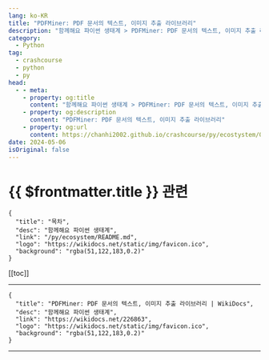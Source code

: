 ```yaml
---
lang: ko-KR
title: "PDFMiner: PDF 문서의 텍스트, 이미지 추출 라이브러리"
description: "함께해요 파이썬 생태계 > PDFMiner: PDF 문서의 텍스트, 이미지 추출 라이브러리"
category:
  - Python
tag: 
  - crashcourse
  - python
  - py
head:
  - - meta:
    - property: og:title
      content: "함께해요 파이썬 생태계 > PDFMiner: PDF 문서의 텍스트, 이미지 추출 라이브러리"
    - property: og:description
      content: "PDFMiner: PDF 문서의 텍스트, 이미지 추출 라이브러리"
    - property: og:url
      content: https://chanhi2002.github.io/crashcourse/py/ecostystem/08/pdf-miner.html
date: 2024-05-06
isOriginal: false
---
```


# {{ $frontmatter.title }} 관련

```component VPCard
{
  "title": "목차",
  "desc": "함께해요 파이썬 생태계",
  "link": "/py/ecosystem/README.md",
  "logo": "https://wikidocs.net/static/img/favicon.ico",
  "background": "rgba(51,122,183,0.2)"
}
```

[[toc]]

---

```component VPCard
{
  "title": "PDFMiner: PDF 문서의 텍스트, 이미지 추출 라이브러리 | WikiDocs",
  "desc": "함께해요 파이썬 생태계",
  "link": "https://wikidocs.net/226863",
  "logo": "https://wikidocs.net/static/img/favicon.ico",
  "background": "rgba(51,122,183,0.2)"
}
```

<!-- TODO: 작성 -->

---

<TagLinks />